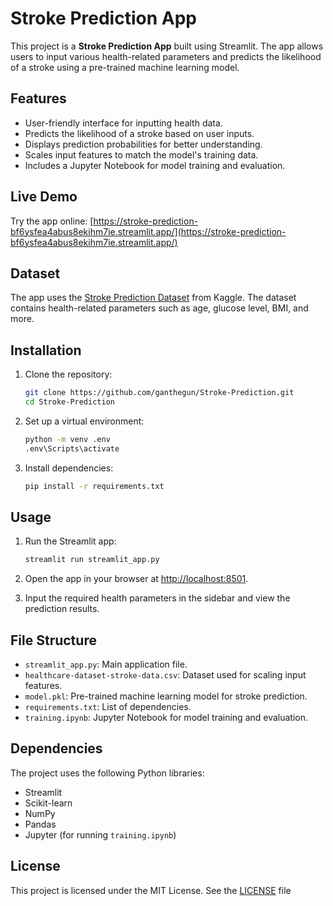 # Stroke Prediction App

This project is a **Stroke Prediction App** built using Streamlit. The app allows users to input various health-related parameters and predicts the likelihood of a stroke using a pre-trained machine learning model.

## Features

- User-friendly interface for inputting health data.
- Predicts the likelihood of a stroke based on user inputs.
- Displays prediction probabilities for better understanding.
- Scales input features to match the model's training data.
- Includes a Jupyter Notebook for model training and evaluation.

## Live Demo

Try the app online: [https://stroke-prediction-bf6ysfea4abus8ekihm7ie.streamlit.app/](https://stroke-prediction-bf6ysfea4abus8ekihm7ie.streamlit.app/)

## Dataset

The app uses the [Stroke Prediction Dataset](https://www.kaggle.com/datasets/fedesoriano/stroke-prediction-dataset) from Kaggle. The dataset contains health-related parameters such as age, glucose level, BMI, and more.

## Installation

1. Clone the repository:
    ```bash
    git clone https://github.com/ganthegun/Stroke-Prediction.git
    cd Stroke-Prediction
    ```

2. Set up a virtual environment:
    ```bash
    python -m venv .env
    .env\Scripts\activate
    ```

3. Install dependencies:
    ```bash
    pip install -r requirements.txt
    ```

## Usage

1. Run the Streamlit app:
    ```bash
    streamlit run streamlit_app.py
    ```

2. Open the app in your browser at [http://localhost:8501](http://localhost:8501).

3. Input the required health parameters in the sidebar and view the prediction results.

## File Structure

- `streamlit_app.py`: Main application file.
- `healthcare-dataset-stroke-data.csv`: Dataset used for scaling input features.
- `model.pkl`: Pre-trained machine learning model for stroke prediction.
- `requirements.txt`: List of dependencies.
- `training.ipynb`: Jupyter Notebook for model training and evaluation.

## Dependencies

The project uses the following Python libraries:

- Streamlit
- Scikit-learn
- NumPy
- Pandas
- Jupyter (for running `training.ipynb`)

## License

This project is licensed under the MIT License. See the [LICENSE](LICENSE) file